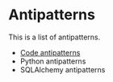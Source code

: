 Antipatterns
============

This is a list of antipatterns.

* [Code antipatterns](./code-antipatterns.md)
* Python antipatterns
* SQLAlchemy antipatterns
